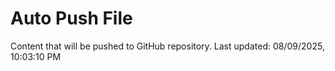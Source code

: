 # Auto Push File

Content that will be pushed to GitHub repository.
Last updated: 08/09/2025, 10:03:10 PM